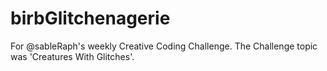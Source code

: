 # birbGlitchenagerie

For @sableRaph's weekly Creative Coding Challenge. The Challenge topic was 'Creatures With Glitches'.
